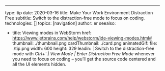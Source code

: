 ---
type: tip
date: 2020-03-16
title: Make Your Work Environment Distraction Free
subtitle: Switch to the distraction-free mode to focus on coding.
technologies: []
topics: [navigation]
author: er
seealso:
- title: Viewing modes in WebStorm
  href: https://www.jetbrains.com/help/webstorm/ide-viewing-modes.html#
thumbnail: ./thumbnail.png
cardThumbnail: ./card.png
animatedGif:
  file: ./tip.png
  width: 600
  height: 329
leadin: |
  Switch to the distraction-free mode with *Ctrl+` | View Mode | Enter Distraction Free Mode* 
  whenever you need to focus on coding – you’ll get the source code centered and 
  all the UI elements hidden. 
